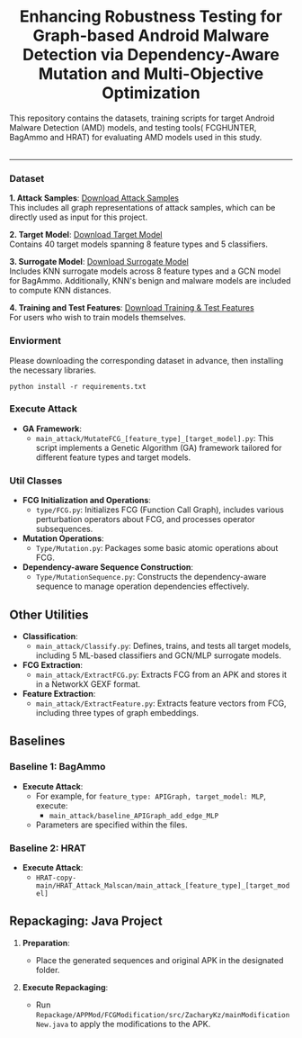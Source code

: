 <p align="center">

  <h1 align="center">Enhancing Robustness Testing for Graph-based Android Malware Detection via Dependency-Aware Mutation and Multi-Objective Optimization</h1>
  <div>This repository contains the datasets, training scripts for target Android Malware Detection (AMD) models, and testing tools( FCGHUNTER, BagAmmo and HRAT) for evaluating AMD models used in this study.</div>
    <br>

</p>

---

### Dataset 

**1. Attack Samples**:
[Download Attack Samples](https://drive.google.com/file/d/1OWIWVVjifCv3iByRP4IBx-Sn8d49oB_4/view?usp=drive_link)  
This includes all graph representations of attack samples, which can be directly used as input for this project.

**2. Target Model**:
[Download Target Model](https://drive.google.com/file/d/15HIjy9QIrwjOwzD_-pJxFb-uCMKSwPyP/view?usp=drive_link)  
Contains 40 target models spanning 8 feature types and 5 classifiers.

**3. Surrogate Model**:
[Download Surrogate Model](https://drive.google.com/file/d/1pyCCWTCH9XtuaLNbnGsTeAb4Nv1_A4K8/view?usp=drive_link)  
Includes KNN surrogate models across 8 feature types and a GCN model for BagAmmo. Additionally, KNN's benign and malware models are included to compute KNN distances.

**4. Training and Test Features**:
[Download Training & Test Features](https://drive.google.com/file/d/1AjNfQw7Z2Vom8KPpqfO6nHKimE44pEc4/view?usp=drive_link)  
For users who wish to train models themselves.

### Enviorment

Please downloading the corresponding dataset in advance, then installing the necessary libraries. 

```
python install -r requirements.txt
```




### Execute Attack

- **GA Framework**:
  - `main_attack/MutateFCG_[feature_type]_[target_model].py`: This script implements a Genetic Algorithm (GA) framework tailored for different feature types and target models.

### Util Classes

- **FCG Initialization and Operations**:
  - `type/FCG.py`: Initializes FCG (Function Call Graph), includes various perturbation operators about FCG, and processes operator subsequences.
- **Mutation Operations**:
  - `Type/Mutation.py`: Packages some basic atomic operations about FCG.
- **Dependency-aware Sequence Construction**:
  - `Type/MutationSequence.py`: Constructs the dependency-aware sequence to manage operation dependencies effectively.

## Other Utilities

- **Classification**:
  - `main_attack/Classify.py`: Defines, trains, and tests all target models, including 5 ML-based classifiers and GCN/MLP surrogate models.
- **FCG Extraction**:
  - `main_attack/ExtractFCG.py`: Extracts FCG from an APK and stores it in a NetworkX GEXF format.
- **Feature Extraction**:
  - `main_attack/ExtractFeature.py`: Extracts feature vectors from FCG, including three types of graph embeddings.

## Baselines

### Baseline 1: BagAmmo

- **Execute Attack**:
  - For example, for `feature_type: APIGraph, target_model: MLP`, execute:
    - `main_attack/baseline_APIGraph_add_edge_MLP`
  - Parameters are specified within the files.

### Baseline 2: HRAT

- **Execute Attack**:
  - `HRAT-copy-main/HRAT_Attack_Malscan/main_attack_[feature_type]_[target_model]`

## Repackaging: Java Project

1. **Preparation**:
   - Place the generated sequences and original APK in the designated folder.

2. **Execute Repackaging**:
   - Run `Repackage/APPMod/FCGModification/src/ZacharyKz/mainModificationNew.java` to apply the modifications to the APK.
